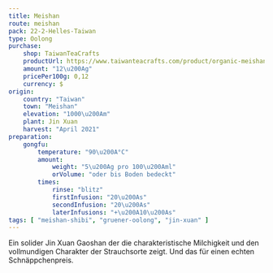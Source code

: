```yaml
---
title: Meishan
route: meishan
pack: 22-2-Helles-Taiwan
type: Oolong
purchase:
    shop: TaiwanTeaCrafts
    productUrl: https://www.taiwanteacrafts.com/product/organic-meishan-jin-xuan-high-mountain-spring-oolong-tea/?attribute_pa_weight=250-g-8-82-oz-save-20&v=3a52f3c22ed6
    amount: "12\u200Ag"
    pricePer100g: 0,12
    currency: $
origin:
    country: "Taiwan"
    town: "Meishan"
    elevation: "1000\u200Am"
    plant: Jin Xuan
    harvest: "April 2021"
preparation:
    gongfu:
        temperature: "90\u200A°C"
        amount:
            weight: "5\u200Ag pro 100\u200Aml"
            orVolume: "oder bis Boden bedeckt"
        times:
            rinse: "blitz"
            firstInfusion: "20\u200As"
            secondInfusion: "20\u200As"
            laterInfusions: "+\u200A10\u200As"
tags: [ "meishan-shibi", "gruener-oolong", "jin-xuan" ]
---
```

Ein solider Jin Xuan Gaoshan der die charakteristische Milchigkeit und den vollmundigen Charakter der Strauchsorte zeigt. Und das für einen echten Schnäppchenpreis.